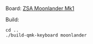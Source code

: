 Board:
[ZSA Moonlander Mk1](https://www.zsa.io/moonlander/)

Build:
```shell
cd ..
./build-qmk-keyboard moonlander
```


